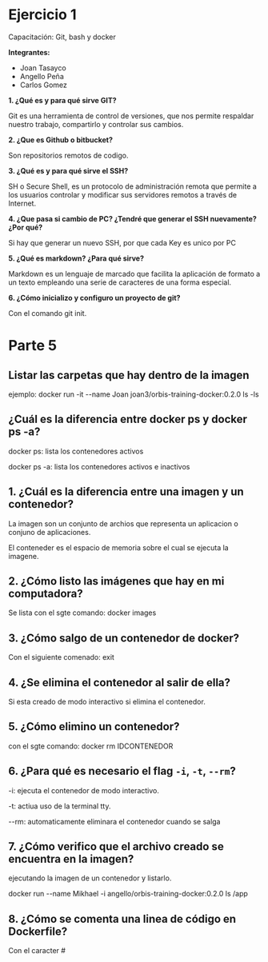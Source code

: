 # Ejercicio 1
Capacitación: Git, bash y docker

**Integrantes:**

- Joan Tasayco
- Angello Peña
- Carlos Gomez

**1. ¿Qué es y para qué sirve GIT?**

Git es una herramienta de control de versiones, que nos permite respaldar nuestro trabajo, compartirlo y controlar sus cambios.

**2. ¿Que es Github o bitbucket?**

Son repositorios remotos de codigo.

**3. ¿Qué es y para qué sirve el SSH?**

SH o Secure Shell, es un protocolo de administración remota que permite a los usuarios controlar y modificar sus servidores remotos a través de Internet. 

**4. ¿Que pasa si cambio de PC? ¿Tendré que generar el SSH nuevamente?¿Por qué?**

Si hay que generar un nuevo SSH, por que cada Key es unico por PC

**5. ¿Qué es markdown? ¿Para qué sirve?**

Markdown es un lenguaje de marcado que facilita la aplicación de formato a un texto empleando una serie de caracteres de una forma especial.  

**6. ¿Cómo inicializo y configuro un proyecto de git?**

Con el comando git init.

# Parte 5

## Listar las carpetas que hay dentro de la imagen

ejemplo: docker run -it --name Joan joan3/orbis-training-docker:0.2.0 ls -ls

## ¿Cuál es la diferencia entre docker ps y docker ps -a?

docker ps: lista los contenedores activos

docker ps -a: lista los contenedores activos e inactivos

## 1. ¿Cuál es la diferencia entre una imagen y un contenedor?

La imagen son un conjunto de archios que representa un aplicacion o conjuno de aplicaciones.

El conteneder es el espacio de memoria sobre el cual se ejecuta la imagene.

## 2. ¿Cómo listo las imágenes que hay en mi computadora?

Se lista con el sgte comando: docker images

## 3. ¿Cómo salgo de un contenedor de docker?

Con el siguiente comenado: exit

## 4. ¿Se elimina el contenedor al salir de ella?

Si esta creado de modo interactivo si elimina el contenedor.

## 5. ¿Cómo elimino un contenedor?

con el sgte comando: docker rm IDCONTENEDOR

## 6. ¿Para qué es necesario el flag `-i`, `-t`, `--rm`?

-i: ejecuta el contenedor de modo interactivo.

-t: actiua uso de la terminal tty.

--rm: automaticamente eliminara el contenedor cuando se salga

## 7. ¿Cómo verifico que el archivo creado se encuentra en la imagen?

ejecutando la imagen de un contenedor y listarlo.

docker run --name Mikhael -i angello/orbis-training-docker:0.2.0 ls /app

## 8. ¿Cómo se comenta una linea de código en Dockerfile?

Con el caracter #



